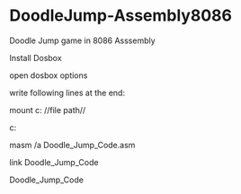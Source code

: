 # DoodleJump-Assembly8086
 Doodle Jump game in 8086 Asssembly

 Install Dosbox

 open dosbox options

 write following lines at the end:

 mount c: //file path//

 c:

 masm /a Doodle_Jump_Code.asm

 link Doodle_Jump_Code
 
 Doodle_Jump_Code

